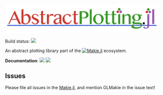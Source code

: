 
![logo](assets/misc/logo.png)


Build status: [![][gitlab-img]][gitlab-url]

An abstract plotting library part of the 
<a href = "https://www.github.com/JuliaPlots/Makie.jl"><img src="https://raw.githubusercontent.com/JuliaPlots/Makie.jl/master/assets/logo.png" alt="Makie.jl" height="20" align = "top"></a> ecosystem.


**Documentation**: [![][docs-stable-img]][docs-stable-url] [![][docs-master-img]][docs-master-url]


[gitlab-img]: https://gitlab.com/JuliaGPU/AbstractPlotting-jl/badges/master/pipeline.svg
[gitlab-url]: https://gitlab.com/JuliaGPU/AbstractPlotting-jl/pipelines
[docs-stable-img]: https://img.shields.io/badge/docs-stable-lightgrey.svg
[docs-stable-url]: http://makie.juliaplots.org/stable/
[docs-master-img]: https://img.shields.io/badge/docs-master-blue.svg
[docs-master-url]: http://makie.juliaplots.org/dev/

## Issues
Please file all issues in the [Makie.jl](https://github.com/JuliaPlots/Makie.jl/issues/new), and mention GLMakie in the issue text!
